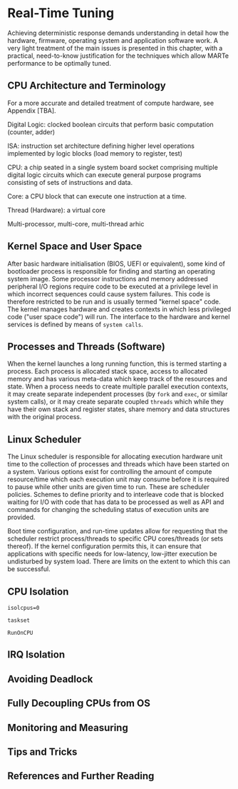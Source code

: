 # Real-Time Tuning

Achieving deterministic response demands understanding in detail how the hardware,
firmware, operating system and application software work.  A very light treatment
of the main issues is presented in this chapter, with a practical, need-to-know
justification for the techniques which allow MARTe performance to be optimally
tuned.

## CPU Architecture and Terminology

For a more accurate and detailed treatment of compute hardware, see Appendix [TBA].

Digital Logic: clocked boolean circuits that perform basic computation (counter, adder)

ISA: instruction set architecture defining higher level operations implemented by logic blocks (load memory to register, test) 

CPU: a chip seated in a single system board socket comprising multiple digital logic circuits which can execute
general purpose programs consisting of sets of instructions and data.

Core: a CPU block that can execute one instruction at a time.

Thread (Hardware): a virtual core

Multi-processor, multi-core, multi-thread arhic

## Kernel Space and User Space

After basic hardware initialisation (BIOS, UEFI or equivalent), some kind of bootloader process
is responsible for finding and starting an operating system image.  Some processor instructions
and memory addressed peripheral I/O regions require code to be executed at a privilege level
in which incorrect sequences could cause system failures.  This code is therefore restricted
to be run and is usually termed "kernel space" code.  The kernel manages hardware and creates
contexts in which less privileged code ("user space code") will run.  The interface to the
hardware and kernel services is defined by means of `system calls`.

## Processes and Threads (Software) 

When the kernel launches a long running function, this is termed starting a process.
Each process is allocated stack space, access to allocated memory and has various
meta-data which keep track of the resources and state.  When a process needs to create
multiple parallel execution contexts, it may create separate independent processes
(by `fork` and `exec`, or similar system calls), or it may create separate coupled
`threads` which while they have their own stack and register states, share 
memory and data structures with the original process.

## Linux Scheduler

The Linux scheduler is responsible for allocating execution hardware unit time to the
collection of processes and threads which have been started on a system.
Various options exist for controlling the amount of compute resource/time which each
execution unit may consume before it is required to pause while other
units are given time to run.  These are scheduler policies.  Schemes to define
priority and to interleave code that is blocked waiting for I/O with code that
has data to be processed as well as API and commands for changing the scheduling
status of execution units are provided.

Boot time configuration, and run-time updates allow for requesting that the scheduler
restrict process/threads to specific CPU cores/threads (or sets thereof).  If the kernel
configuration permits this, it can ensure that applications with specific needs
for low-latency, low-jitter execution be undisturbed by system load.  There are limits
on the extent to which this can be successful.

## CPU Isolation

`isolcpus=0`

`taskset`

`RunOnCPU`

## IRQ Isolation

## Avoiding Deadlock

## Fully Decoupling CPUs from OS

## Monitoring and Measuring

## Tips and Tricks

## References and Further Reading

